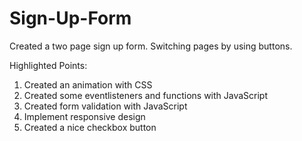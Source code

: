 # Sign-Up-Form
Created a two page sign up form. Switching pages by using buttons.

Highlighted Points:
1) Created an animation with CSS
2) Created some eventlisteners and functions with JavaScript
3) Created form validation with JavaScript
4) Implement responsive design
4) Created a nice checkbox button
